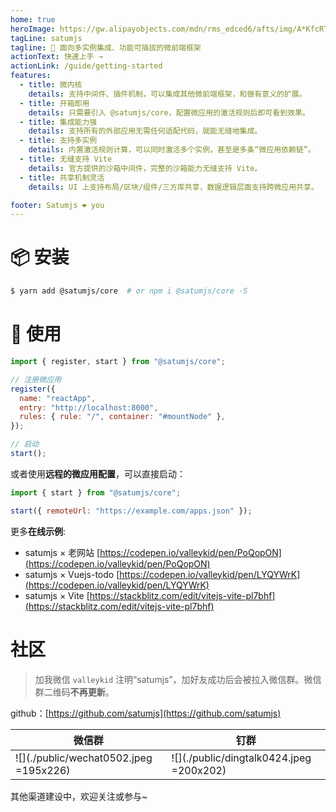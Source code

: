 ```yaml
---
home: true
heroImage: https://gw.alipayobjects.com/mdn/rms_edced6/afts/img/A*KfcRTYnC4eoAAAAAAAAAAAAAARQnAQ
tagLine: satumjs
tagline: 💫 面向多实例集成、功能可插拔的微前端框架
actionText: 快速上手 →
actionLink: /guide/getting-started
features:
  - title: 微内核
    details: 支持中间件、插件机制，可以集成其他微前端框架，和做有意义的扩展。
  - title: 开箱即用
    details: 只需要引入 @satumjs/core，配置微应用的激活规则后即可看到效果。
  - title: 集成能力强
    details: 支持所有的外部应用无需任何适配代码，就能无缝地集成。
  - title: 支持多实例
    details: 内置激活规则计算，可以同时激活多个实例，甚至是多条“微应用依赖链”。
  - title: 无缝支持 Vite
    details: 官方提供的沙箱中间件，完整的沙箱能力无缝支持 Vite。
  - title: 共享机制灵活
    details: UI 上支持布局/区块/组件/三方库共享，数据逻辑层面支持跨微应用共享。

footer: Satumjs ❤️ you
---
```


# 📦 安装

```bash
$ yarn add @satumjs/core  # or npm i @satumjs/core -S
```

# 🔨 使用

```js
import { register, start } from "@satumjs/core";

// 注册微应用
register({
  name: "reactApp",
  entry: "http://localhost:8000",
  rules: { rule: "/", container: "#mountNode" },
});

// 启动
start();
```

或者使用**远程的微应用配置**，可以直接启动：

```js {3}
import { start } from "@satumjs/core";

start({ remoteUrl: "https://example.com/apps.json" });
```

更多**在线示例**:

- satumjs × 老网站 [https://codepen.io/valleykid/pen/PoQopON](https://codepen.io/valleykid/pen/PoQopON)
- satumjs × Vuejs-todo [https://codepen.io/valleykid/pen/LYQYWrK](https://codepen.io/valleykid/pen/LYQYWrK)
- satumjs × Vite [https://stackblitz.com/edit/vitejs-vite-pl7bhf](https://stackblitz.com/edit/vitejs-vite-pl7bhf)

<!-- <StackblitzDemo id="seeconf" entry="https://seeconf.antfin.com/" /> -->

# 社区

> 加我微信 `valleykid` 注明“satumjs”，加好友成功后会被拉入微信群。微信群二维码**不再更新**。

github：[https://github.com/satumjs](https://github.com/satumjs)

| 微信群                                 | 钉群                                     |
| -------------------------------------- | ---------------------------------------- |
| ![](./public/wechat0502.jpeg =195x226) | ![](./public/dingtalk0424.jpeg =200x202) |

其他渠道建设中，欢迎关注或参与~
